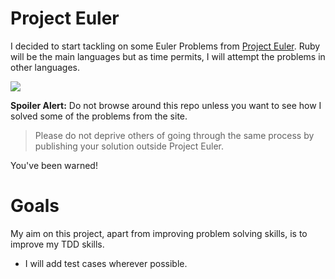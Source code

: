 Project Euler
=============

I decided to start tackling on some Euler Problems from [Project Euler](http://projecteuler.net). Ruby will be the main languages but as time permits, I will attempt the problems in other languages.

![](http://projecteuler.net/profile/Tonkpils.png)

**Spoiler Alert:** Do not browse around this repo unless you want to see how I solved some of the problems from the site. 

> Please do not deprive others of going through the same process by publishing your solution outside Project Euler.

You've been warned!

Goals
=============

My aim on this project, apart from improving problem solving skills, is to improve my TDD skills.

* I will add test cases wherever possible. 
